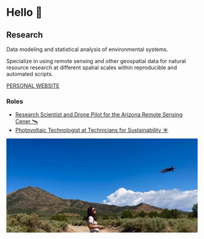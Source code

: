 # Hello 🌳
## Research
Data modeling and statistical analysis of environmental systems. 

Specialize in using remote sensing and other geospatial data for natural resource research at different spatial scales within reproducible and automated scripts. 

[PERSONAL WEBSITE](www.cingularities.com "cingularities")

### Roles
* [Research Scientist and Drone Pilot for the Arizona Remote Sensing Cener 🛰️](https://storymaps.arcgis.com/stories/fb943656bef141ddb5a082a0f4e1c639 "ARSC Story Map")
* [Photovoltaic Technologist at Technicians for Sustainability ☀️](http://www.tfssolar.com/ "TFS Website")

![DroneFlight](https://github.com/cingularities/Images/blob/main/DroneFlight.jpg)

